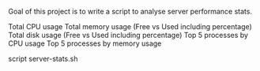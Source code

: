 Goal of this project is to write a script to analyse server performance stats.

Total CPU usage
Total memory usage (Free vs Used including percentage)
Total disk usage (Free vs Used including percentage)
Top 5 processes by CPU usage
Top 5 processes by memory usage

script server-stats.sh
